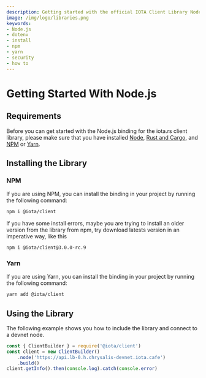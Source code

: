 ```yaml
---
description: Getting started with the official IOTA Client Library Node.js binding.
image: /img/logo/libraries.png
keywords:
- Node.js
- dotenv
- install
- npm
- yarn
- security
- how to
---
```

# Getting Started With Node.js

## Requirements

Before you can get started with the Node.js binding for the iota.rs client library, please make sure that you have 
installed [Node](https://nodejs.org/en/), 
[Rust and Cargo](https://doc.rust-lang.org/cargo/getting-started/installation.html), and [NPM](https://www.npmjs.com/) 
or [Yarn](https://yarnpkg.com/).

## Installing the Library

### NPM

If you are using NPM, you can install the binding in your project by running the following command:

```bash
npm i @iota/client
```

If you have some install errors, maybe you are trying to install an older version from the library from npm,
try download latests version in an imperative way, like this

```bash
npm i @iota/client@3.0.0-rc.9
```


### Yarn

If you are using Yarn, you can install the binding in your project by running the following command:

```bash
yarn add @iota/client
```

## Using the Library

The following example shows you how to include the library and connect to a devnet node. 

```javascript
const { ClientBuilder } = require('@iota/client')
const client = new ClientBuilder()
    .node('https://api.lb-0.h.chrysalis-devnet.iota.cafe')
    .build()
client.getInfo().then(console.log).catch(console.error)
```
